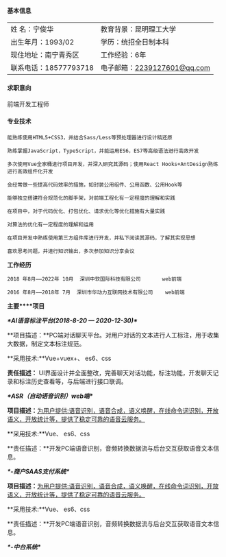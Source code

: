  

#### 基本信息

|                       |                             |
| :-------------------- | :-------------------------- |
| 姓   名：宁俊华       | 教育背景：昆明理工大学      |
| 出生年月：1993/02     | 学历：统招全日制本科              |
| 现住地址：南宁青秀区  | 工作经验：6年               |
| 联系电话：18577793718 | 电子邮箱：2239127601@qq.com |

#### 求职意向

前端开发工程师            

#### 专业技术

```
能熟练使用HTML5+CSS3，并结合Sass/Less等预处理器进行设计稿还原

熟练掌握JavaScript，TypeScript，并能运用ES6，ES7等高级语法进行高效开发

多次使用Vue全家桶进行项目开发，并深入研究其源码；使用React Hooks+AntDesign熟练进行高效组件化开发

会经常做一些提高代码效率的措施，如封装公用组件、公用函数、公用Hook等

能够独立搭建符合规范化的脚手架，对前端工程化有一定程度的理解和实践

在项目中，对于代码优化、打包优化、请求优化等优化措施有大量实践

对算法的优化有一定程度的理解和运用

在项目开发中熟练使用第三方组件库进行开发，并私下阅读其源码，了解其实现思想

喜欢思考问题，并进行知识输出，多次参加知识分享会议
```



**工作经历**
```
2018 年8月——2022年 10月  深圳中软国际科技有限公司       web前端

2016 年8月——2018年 7月  深圳市华动力互联网技术有限公司    web前端
```
**主要****项目**

***\*AI语音标注平台(2018-8-20 — 2020-12-30)\****

**项目描述：**PC端对话聊天平台。对用户对话的文本进行人工标注，用于收集大数据，制定文本标注规范。

**采用技术:**Vue+vuex+、 es6、css

 

**责任描述：** UI界面设计并全面整改，完善聊天对话功能，标注功能，开发聊天记录和标注历史查看等，与后端进行接口联调。

***\*ASR（自动语音识别）web端\****

**项目描述：**[为用户提供:语音识别，语音合成，语义唤醒，在线命令词识别，开放语义，开放统计等，提供了稳定可靠的语音云服务。](http://www.baidu.com/baidu.php?url=0f00000uEDLSpLgiCB3pEUGOxuwFH4J9IsmDQ7hr3rs2ZmusOpUhO0J5JtpaVC0KqQZ89Pd9bcUVzLf3cdfHEl3N6unfLP_L2SBAWR66-95EhipJjHoGQC7aiVltrOq61604HLP0xqTDUjIgstFsw4b0DWrTlWHo3eCnsxxWoS5akN_uIcerw0laE4zQIwzZ3YkJuYFs9AlKC60RwD5vkdDkOebL.7R_NR2Ar5Od663rj6t8WgCswTbDpuECxahrjlZ59HTSA61fXlQEjRkxIuyGyAp7WWkzTIl6.U1Yk0ZDqmgPz0ZKGm1Ys0ZK1pyI85yN-uhn4rj9brjRsPh7-njfsPWcLryDYrH9WnAcdnymk0ZfqmgPz0A-V5HDdn1f0u1dEugK1nfKdpHdBmy-bIfKspyfqP0KWpyfqrHn0UgfqrjR4r7tknjDLg1csPWFxnW0dnNtknjD4g1nvnjD0pvbqn0KzIjYLrjR0mhbqnHR3g1csP7tznHIxPH010AdW5HnsnHfkPHD3P1wxnH63nWcLrj0vP-tkrjRzn1DsP16LndtznjRkg1Dsnj7xn0KkTA-b5H00TyPGujYs0ZFMIA7M5H00mycqn7ts0ANzu1Ys0ZKs5H00UMus5H08nj0snj0snj00Ugws5H00uAwETjYs0ZFJ5H00uANv5gKW0AuY5H00TA6qn0KET1Ys0AFL5HDs0A4Y5H00TLCq0A71gv-bm1dsTzdMXh410A-bm1dcHbc0IA7zuvNY5Hm1g1KxnHRs0ZwdT1YknH6dnWnsrHTvnHT4PWR3njTznsKzug7Y5HDvnHfLP1fYrjbzPjm0Tv-b5yR3PWTYP1Dknj0srjb3uHm0mLPV5HF7fWnznYP7PW-anYmkPRm0mynqnfKsUWYs0Z7VIjYs0Z7VT1Ys0ZGY5H00UyPxuMFEUHYsg1Kxn7tsg1Kxn0Kbmy4dmhNxTAk9Uh-bT1Ysg1Kxn7tsg1Kxn0Ksmgwxuhk9u1Ys0AwWpyfqnH0Ln1TYnH6zP0K-IA-b5iYk0A71TAPW5H00IgKGUhPW5H00Tydh5H00uhPdIjYs0A-1mvsqn0KlTAkdT1Ys0A7buhk9u1Yk0Akhm1Ys0AwWmvfq0Zwzmyw-5HTdnjcsnsKBuA-b5R7An1T1rHw7nbDdPWK7nHKKP1mYPH7KPRRkPDnYwW030AqW5HD0mMfqn0KEmgwL5H00ULfqn0KETMKY5H0WnanWnansc10Wna3snj0snj0WnanWnanVc108nj0snj0sc1D8nj0snj0s0Z91IZRqP1R4njfzPsKkgLmqna3dn-tsQW0sg108njKxna3sP-tsQWDsg108nW9xnH0sQW0sg100mMPxTZFEuA-b5H00pgPxmLK95H00mL0qn0KWThnqrjR3P6&xst=mWdKwWnLn1bYwHFKPHmswHDsfHTvPjRkfHN7nHwjPDmsr0715HDvP1fvPjnkrjTLP1fknjR3nWT3g1Ddn1wxn07L5y71T67k5y71T67d5HTdrH0YnWTKIjYkPWDYP1TYPj640ydk5H0an0cV0yPC5yuWgLKW0HnznWmLnjbsPj6&word=&ck=3120.29.7700.0.0.687.384.0&shh=www.baidu.com&sht=baidu&wd=&bc=110101&us=3.4808.3.0.2.850.0.0)

**采用技术:**Vue、 es6、css

**责任描述：**开发PC端语音识别，音频转换数据流与后台交互获取语音文本信息。

***\*-商户SAAS支付系统\****

**项目描述：**[为用户提供:语音识别，语音合成，语义唤醒，在线命令词识别，开放语义，开放统计等，提供了稳定可靠的语音云服务。](http://www.baidu.com/baidu.php?url=0f00000uEDLSpLgiCB3pEUGOxuwFH4J9IsmDQ7hr3rs2ZmusOpUhO0J5JtpaVC0KqQZ89Pd9bcUVzLf3cdfHEl3N6unfLP_L2SBAWR66-95EhipJjHoGQC7aiVltrOq61604HLP0xqTDUjIgstFsw4b0DWrTlWHo3eCnsxxWoS5akN_uIcerw0laE4zQIwzZ3YkJuYFs9AlKC60RwD5vkdDkOebL.7R_NR2Ar5Od663rj6t8WgCswTbDpuECxahrjlZ59HTSA61fXlQEjRkxIuyGyAp7WWkzTIl6.U1Yk0ZDqmgPz0ZKGm1Ys0ZK1pyI85yN-uhn4rj9brjRsPh7-njfsPWcLryDYrH9WnAcdnymk0ZfqmgPz0A-V5HDdn1f0u1dEugK1nfKdpHdBmy-bIfKspyfqP0KWpyfqrHn0UgfqrjR4r7tknjDLg1csPWFxnW0dnNtknjD4g1nvnjD0pvbqn0KzIjYLrjR0mhbqnHR3g1csP7tznHIxPH010AdW5HnsnHfkPHD3P1wxnH63nWcLrj0vP-tkrjRzn1DsP16LndtznjRkg1Dsnj7xn0KkTA-b5H00TyPGujYs0ZFMIA7M5H00mycqn7ts0ANzu1Ys0ZKs5H00UMus5H08nj0snj0snj00Ugws5H00uAwETjYs0ZFJ5H00uANv5gKW0AuY5H00TA6qn0KET1Ys0AFL5HDs0A4Y5H00TLCq0A71gv-bm1dsTzdMXh410A-bm1dcHbc0IA7zuvNY5Hm1g1KxnHRs0ZwdT1YknH6dnWnsrHTvnHT4PWR3njTznsKzug7Y5HDvnHfLP1fYrjbzPjm0Tv-b5yR3PWTYP1Dknj0srjb3uHm0mLPV5HF7fWnznYP7PW-anYmkPRm0mynqnfKsUWYs0Z7VIjYs0Z7VT1Ys0ZGY5H00UyPxuMFEUHYsg1Kxn7tsg1Kxn0Kbmy4dmhNxTAk9Uh-bT1Ysg1Kxn7tsg1Kxn0Ksmgwxuhk9u1Ys0AwWpyfqnH0Ln1TYnH6zP0K-IA-b5iYk0A71TAPW5H00IgKGUhPW5H00Tydh5H00uhPdIjYs0A-1mvsqn0KlTAkdT1Ys0A7buhk9u1Yk0Akhm1Ys0AwWmvfq0Zwzmyw-5HTdnjcsnsKBuA-b5R7An1T1rHw7nbDdPWK7nHKKP1mYPH7KPRRkPDnYwW030AqW5HD0mMfqn0KEmgwL5H00ULfqn0KETMKY5H0WnanWnansc10Wna3snj0snj0WnanWnanVc108nj0snj0sc1D8nj0snj0s0Z91IZRqP1R4njfzPsKkgLmqna3dn-tsQW0sg108njKxna3sP-tsQWDsg108nW9xnH0sQW0sg100mMPxTZFEuA-b5H00pgPxmLK95H00mL0qn0KWThnqrjR3P6&xst=mWdKwWnLn1bYwHFKPHmswHDsfHTvPjRkfHN7nHwjPDmsr0715HDvP1fvPjnkrjTLP1fknjR3nWT3g1Ddn1wxn07L5y71T67k5y71T67d5HTdrH0YnWTKIjYkPWDYP1TYPj640ydk5H0an0cV0yPC5yuWgLKW0HnznWmLnjbsPj6&word=&ck=3120.29.7700.0.0.687.384.0&shh=www.baidu.com&sht=baidu&wd=&bc=110101&us=3.4808.3.0.2.850.0.0)

**采用技术:**Vue、 es6、css

**责任描述：**开发PC端语音识别，音频转换数据流与后台交互获取语音文本信息。

 

***\*-中台系统\****
